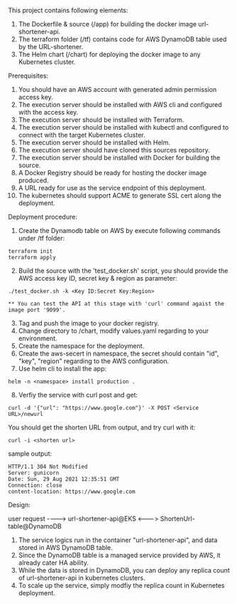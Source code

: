 This project contains following elements:   
1. The Dockerfile & source (/app) for building the docker image url-shortener-api.  
2. The terraform folder (/tf) contains code for AWS DynamoDB table used by the URL-shortener.  
3. The Helm chart (/chart) for deploying the docker image to any Kubernetes cluster.  

Prerequisites:  
1. You should have an AWS account with generated admin permission access key.  
2. The execution server should be installed with AWS cli and configured with the access key.  
3. The execution server should be installed with Terraform.  
4. The execution server should be installed with kubectl and configured to connect with the target Kubernetes cluster.  
5. The execution server should be installed with Helm.  
6. The execution server should have cloned this sources repository.  
7. The execution server should be installed with Docker for building the source.
8. A Docker Registry should be ready for hosting the docker image produced.
9. A URL ready for use as the service endpoint of this deployment.
10. The kubernetes should support ACME to generate SSL cert along the deployment.

Deployment procedure:  
1. Create the Dynamodb table on AWS by execute following commands under /tf folder:  
```
terraform init
terraform apply
```
2. Build the source with the 'test_docker.sh' script, you should provide the AWS access key ID, secret key & region as parameter:  
```
./test_docker.sh -k <Key ID:Secret Key:Region>

** You can test the API at this stage with 'curl' command agaist the image port '9099'.  
```
3. Tag and push the image to your docker registry.  
4. Change directory to /chart, modify values.yaml regarding to your environment.  
5. Create the namespace for the deployment.  
6. Create the aws-secert in namespace, the secret should contain "id", "key", "region" regarding to the AWS configuration.  
7. Use helm cli to install the app:  
```
helm -n <namespace> install production .
```  
8. Verfiy the service with curl post and get:  
```  
curl -d '{"url": "https://www.google.com"}' -X POST <Service URL>/newurl
```  
You should get the shorten URL from output, and try curl with it:
```
curl -i <shorten url>
```
sample output:
```
HTTP/1.1 304 Not Modified
Server: gunicorn
Date: Sun, 29 Aug 2021 12:35:51 GMT
Connection: close
content-location: https://www.google.com
```

Design:  
  
user request ----> url-shortener-api@EKS <---> ShortenUrl-table@DynamoDB      
  
1. The service logics run in the container "url-shortener-api", and data stored in AWS DynamoDB table. 
2. Since the DynamoDB table is a managed service provided by AWS, it already cater HA ability.
3. While the data is stored in DynamoDB, you can deploy any replica count of url-shortener-api in kubernetes clusters.
4. To scale up the service, simply modfiy the replica count in Kubernetes deployment.
